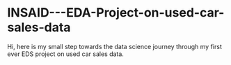 # INSAID---EDA-Project-on-used-car-sales-data
Hi, here is my small step towards the data science journey through my first ever EDS project on used car sales data.

